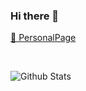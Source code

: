 ### Hi there 👋

[📑 PersonalPage](https://preinboth.github.io/)

<br>

![Github Stats](https://github-readme-stats.vercel.app/api?username=preinboth&show_icons=truetheme=great-gatsby&count_private=true&theme=dark&custom_title=Stats)

<!--
**preinboth/preinboth** is a ✨ _special_ ✨ repository because its `README.md` (this file) appears on your GitHub profile.

Here are some ideas to get you started:

- 🔭 I’m currently working on ...
- 🌱 I’m currently learning ...
- 👯 I’m looking to collaborate on ...
- 🤔 I’m looking for help with ...
- 💬 Ask me about ...
- 📫 How to reach me: ...
- 😄 Pronouns: ...
- ⚡ Fun fact: ...
-->
